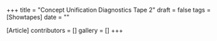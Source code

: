 +++
title = "Concept Unification Diagnostics Tape 2"
draft = false
tags = [Showtapes]
date = ""

[Article]
contributors = []
gallery = []
+++